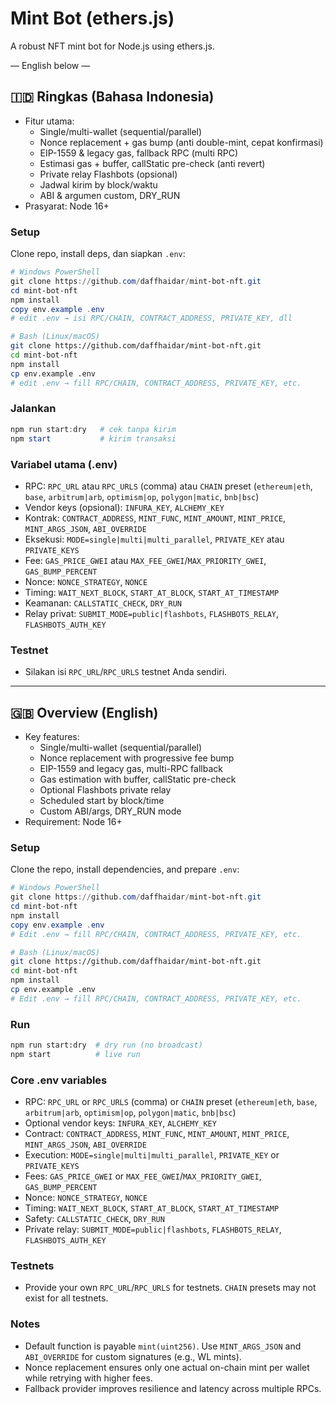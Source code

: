 
# Mint Bot (ethers.js)

A robust NFT mint bot for Node.js using ethers.js.

— English below —

## 🇮🇩 Ringkas (Bahasa Indonesia)
- Fitur utama:
  - Single/multi-wallet (sequential/parallel)
  - Nonce replacement + gas bump (anti double-mint, cepat konfirmasi)
  - EIP-1559 & legacy gas, fallback RPC (multi RPC)
  - Estimasi gas + buffer, callStatic pre-check (anti revert)
  - Private relay Flashbots (opsional)
  - Jadwal kirim by block/waktu
  - ABI & argumen custom, DRY_RUN
- Prasyarat: Node 16+

### Setup
Clone repo, install deps, dan siapkan `.env`:
```powershell
# Windows PowerShell
git clone https://github.com/daffhaidar/mint-bot-nft.git
cd mint-bot-nft
npm install
copy env.example .env
# edit .env → isi RPC/CHAIN, CONTRACT_ADDRESS, PRIVATE_KEY, dll
```
```bash
# Bash (Linux/macOS)
git clone https://github.com/daffhaidar/mint-bot-nft.git
cd mint-bot-nft
npm install
cp env.example .env
# edit .env → fill RPC/CHAIN, CONTRACT_ADDRESS, PRIVATE_KEY, etc.
```

### Jalankan
```powershell
npm run start:dry   # cek tanpa kirim
npm start           # kirim transaksi
```

### Variabel utama (.env)
- RPC: `RPC_URL` atau `RPC_URLS` (comma) atau `CHAIN` preset (`ethereum|eth`, `base`, `arbitrum|arb`, `optimism|op`, `polygon|matic`, `bnb|bsc`)
- Vendor keys (opsional): `INFURA_KEY`, `ALCHEMY_KEY`
- Kontrak: `CONTRACT_ADDRESS`, `MINT_FUNC`, `MINT_AMOUNT`, `MINT_PRICE`, `MINT_ARGS_JSON`, `ABI_OVERRIDE`
- Eksekusi: `MODE=single|multi|multi_parallel`, `PRIVATE_KEY` atau `PRIVATE_KEYS`
- Fee: `GAS_PRICE_GWEI` atau `MAX_FEE_GWEI`/`MAX_PRIORITY_GWEI`, `GAS_BUMP_PERCENT`
- Nonce: `NONCE_STRATEGY`, `NONCE`
- Timing: `WAIT_NEXT_BLOCK`, `START_AT_BLOCK`, `START_AT_TIMESTAMP`
- Keamanan: `CALLSTATIC_CHECK`, `DRY_RUN`
- Relay privat: `SUBMIT_MODE=public|flashbots`, `FLASHBOTS_RELAY`, `FLASHBOTS_AUTH_KEY`

### Testnet
- Silakan isi `RPC_URL`/`RPC_URLS` testnet Anda sendiri.

---

## 🇬🇧 Overview (English)
- Key features:
  - Single/multi-wallet (sequential/parallel)
  - Nonce replacement with progressive fee bump
  - EIP-1559 and legacy gas, multi-RPC fallback
  - Gas estimation with buffer, callStatic pre-check
  - Optional Flashbots private relay
  - Scheduled start by block/time
  - Custom ABI/args, DRY_RUN mode
- Requirement: Node 16+

### Setup
Clone the repo, install dependencies, and prepare `.env`:
```powershell
# Windows PowerShell
git clone https://github.com/daffhaidar/mint-bot-nft.git
cd mint-bot-nft
npm install
copy env.example .env
# Edit .env → fill RPC/CHAIN, CONTRACT_ADDRESS, PRIVATE_KEY, etc.
```
```bash
# Bash (Linux/macOS)
git clone https://github.com/daffhaidar/mint-bot-nft.git
cd mint-bot-nft
npm install
cp env.example .env
# Edit .env → fill RPC/CHAIN, CONTRACT_ADDRESS, PRIVATE_KEY, etc.
```

### Run
```bash
npm run start:dry  # dry run (no broadcast)
npm start          # live run
```

### Core .env variables
- RPC: `RPC_URL` or `RPC_URLS` (comma) or `CHAIN` preset (`ethereum|eth`, `base`, `arbitrum|arb`, `optimism|op`, `polygon|matic`, `bnb|bsc`)
- Optional vendor keys: `INFURA_KEY`, `ALCHEMY_KEY`
- Contract: `CONTRACT_ADDRESS`, `MINT_FUNC`, `MINT_AMOUNT`, `MINT_PRICE`, `MINT_ARGS_JSON`, `ABI_OVERRIDE`
- Execution: `MODE=single|multi|multi_parallel`, `PRIVATE_KEY` or `PRIVATE_KEYS`
- Fees: `GAS_PRICE_GWEI` or `MAX_FEE_GWEI`/`MAX_PRIORITY_GWEI`, `GAS_BUMP_PERCENT`
- Nonce: `NONCE_STRATEGY`, `NONCE`
- Timing: `WAIT_NEXT_BLOCK`, `START_AT_BLOCK`, `START_AT_TIMESTAMP`
- Safety: `CALLSTATIC_CHECK`, `DRY_RUN`
- Private relay: `SUBMIT_MODE=public|flashbots`, `FLASHBOTS_RELAY`, `FLASHBOTS_AUTH_KEY`

### Testnets
- Provide your own `RPC_URL`/`RPC_URLS` for testnets. `CHAIN` presets may not exist for all testnets.

### Notes
- Default function is payable `mint(uint256)`. Use `MINT_ARGS_JSON` and `ABI_OVERRIDE` for custom signatures (e.g., WL mints).
- Nonce replacement ensures only one actual on-chain mint per wallet while retrying with higher fees.
- Fallback provider improves resilience and latency across multiple RPCs.
